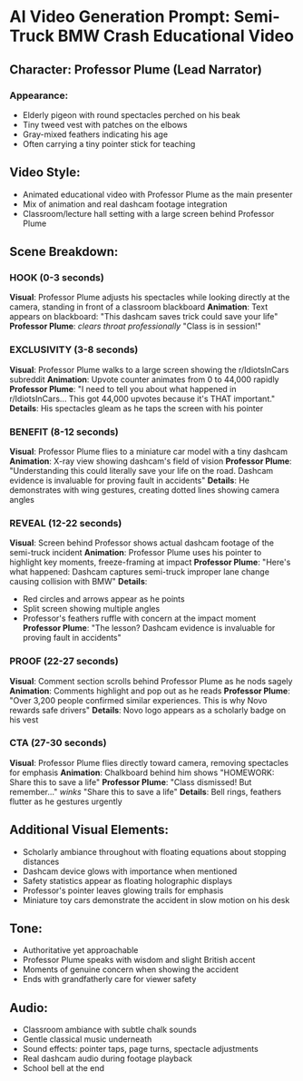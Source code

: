 # AI Video Generation Prompt: Semi-Truck BMW Crash Educational Video

## Character: Professor Plume (Lead Narrator)
### Appearance: 
- Elderly pigeon with round spectacles perched on his beak
- Tiny tweed vest with patches on the elbows
- Gray-mixed feathers indicating his age
- Often carrying a tiny pointer stick for teaching

## Video Style:
- Animated educational video with Professor Plume as the main presenter
- Mix of animation and real dashcam footage integration
- Classroom/lecture hall setting with a large screen behind Professor Plume

## Scene Breakdown:

### HOOK (0-3 seconds)
**Visual**: Professor Plume adjusts his spectacles while looking directly at the camera, standing in front of a classroom blackboard
**Animation**: Text appears on blackboard: "This dashcam saves trick could save your life"
**Professor Plume**: *clears throat professionally* "Class is in session!"

### EXCLUSIVITY (3-8 seconds)
**Visual**: Professor Plume walks to a large screen showing the r/IdiotsInCars subreddit
**Animation**: Upvote counter animates from 0 to 44,000 rapidly
**Professor Plume**: "I need to tell you about what happened in r/IdiotsInCars... This got 44,000 upvotes because it's THAT important."
**Details**: His spectacles gleam as he taps the screen with his pointer

### BENEFIT (8-12 seconds)
**Visual**: Professor Plume flies to a miniature car model with a tiny dashcam
**Animation**: X-ray view showing dashcam's field of vision
**Professor Plume**: "Understanding this could literally save your life on the road. Dashcam evidence is invaluable for proving fault in accidents"
**Details**: He demonstrates with wing gestures, creating dotted lines showing camera angles

### REVEAL (12-22 seconds)
**Visual**: Screen behind Professor shows actual dashcam footage of the semi-truck incident
**Animation**: Professor Plume uses his pointer to highlight key moments, freeze-framing at impact
**Professor Plume**: "Here's what happened: Dashcam captures semi-truck improper lane change causing collision with BMW"
**Details**: 
- Red circles and arrows appear as he points
- Split screen showing multiple angles
- Professor's feathers ruffle with concern at the impact moment
**Professor Plume**: "The lesson? Dashcam evidence is invaluable for proving fault in accidents"

### PROOF (22-27 seconds)
**Visual**: Comment section scrolls behind Professor Plume as he nods sagely
**Animation**: Comments highlight and pop out as he reads
**Professor Plume**: "Over 3,200 people confirmed similar experiences. This is why Novo rewards safe drivers"
**Details**: Novo logo appears as a scholarly badge on his vest

### CTA (27-30 seconds)
**Visual**: Professor Plume flies directly toward camera, removing spectacles for emphasis
**Animation**: Chalkboard behind him shows "HOMEWORK: Share this to save a life"
**Professor Plume**: "Class dismissed! But remember..." *winks* "Share this to save a life"
**Details**: Bell rings, feathers flutter as he gestures urgently

## Additional Visual Elements:
- Scholarly ambiance throughout with floating equations about stopping distances
- Dashcam device glows with importance when mentioned
- Safety statistics appear as floating holographic displays
- Professor's pointer leaves glowing trails for emphasis
- Miniature toy cars demonstrate the accident in slow motion on his desk

## Tone:
- Authoritative yet approachable
- Professor Plume speaks with wisdom and slight British accent
- Moments of genuine concern when showing the accident
- Ends with grandfatherly care for viewer safety

## Audio:
- Classroom ambiance with subtle chalk sounds
- Gentle classical music underneath
- Sound effects: pointer taps, page turns, spectacle adjustments
- Real dashcam audio during footage playback
- School bell at the end